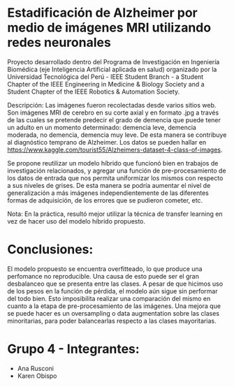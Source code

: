 # Estadificación de Alzheimer por medio de imágenes MRI utilizando redes neuronales

Proyecto desarrollado dentro del Programa de Investigación en Ingeniería Biomédica (eje Inteligencia Artificial aplicada en salud) organizado por la Universidad Tecnológica del Perú - IEEE Student Branch -  a Student Chapter of the IEEE Engineering in Medicine & Biology Society and a Student Chapter of the IEEE Robotics & Automation Society.

Descripción: Las imágenes fueron recolectadas desde varios sitios web. Son imágenes MRI de cerebro en su corte axial y en formato .jpg a través de las cuales se pretende predecir el grado de demencia que puede tener un adulto en un momento determinado: demencia leve, demencia moderada, no demencia, demencia muy leve. De esta manera se contribuye al diagnóstico temprano de Alzheimer. Los datos se pueden hallar en https://www.kaggle.com/tourist55/Alzheimers-dataset-4-class-of-images.

Se propone reutilizar un modelo híbrido que funcionó bien en trabajos de investigación relacionados, y agregar una función de pre-procesamiento de los datos de entrada que nos permita uniformizar los mismos con respecto a sus niveles de grises. De esta manera se podría aumentar el nivel de generalización a más imágenes independientemente de las diferentes formas de adquisición, de los errores que se pudieron cometer, etc. 

Nota: En la práctica, resultó mejor utilizar la técnica de transfer learning en vez de hacer uso del modelo híbrido propuesto.

# Conclusiones:
El modelo propuesto se encuentra overfitteado, lo que produce una perfomance no reproducible. Una causa de esto puede ser el gran desbalanceo que se presenta entre las clases. A pesar de que hicimos uso de los pesos en la función de pérdida, el modelo aún sigue sin performar del todo bien. Esto imposibilita realizar una comparación del mismo en cuanto a la etapa de pre-procesamiento de las imágenes. Una mejora que se puede hacer es un oversampling o data augmentation sobre las clases minoritarias, para poder balancearlas respecto a las clases mayoritarias. 

# Grupo 4 - Integrantes:

* Ana Rusconi
* Karen Obispo



